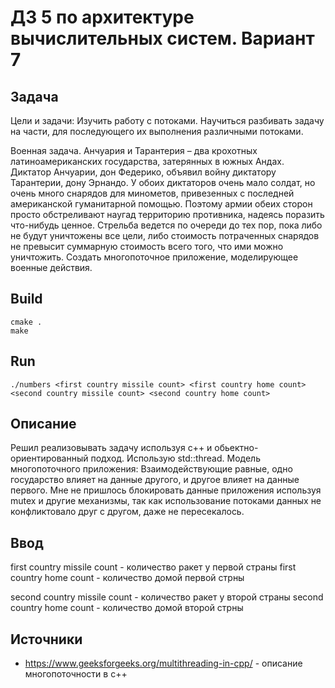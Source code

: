 # ДЗ 5 по архитектуре вычислительных систем. Вариант 7

## Задача
Цели и задачи: Изучить работу с потоками. Научиться разбивать задачу на
части, для последующего их выполнения различными потоками.

Военная задача. Анчуария и Тарантерия – два крохотных латиноамериканских государства, затерянных в южных Андах. Диктатор Анчуарии, дон Федерико, объявил войну диктатору   Тарантерии, дону Эрнандо. У обоих диктаторов очень мало солдат, но очень много снарядов
для минометов, привезенных с последней американской гуманитарной помощью. Поэтому   армии обеих сторон просто обстреливают наугад территорию противника, надеясь поразить что-нибудь ценное. Стрельба ведется по очереди до тех пор, пока либо не будут уничтожены все цели, либо стоимость потраченных снарядов не превысит суммарную стоимость всего того, что ими можно уничтожить. Создать многопоточное приложение,
моделирующее военные действия.

## Build 

```
cmake .
make
```

## Run

```
./numbers <first country missile count> <first country home count> <second country missile count> <second country home count>
```

## Описание

Решил реализовывать задачу используя c++ и обьектно-ориентированный подход. Использую std::thread. Модель многопоточного приложения: Взаимодействующие равные, одно государство влияет на данные другого, и другое влияет на данные первого. Мне не пришлось блокировать данные приложения используя mutex и другие механизмы, так как использование потоками данных не конфликтовало друг с другом, даже не пересекалось. 

## Ввод

first country missile count - количество ракет у первой страны
first country home count - количество домой первой стрны

second country missile count - количество ракет у второй страны
second country home count - количество домой второй стрны


## Источники

- https://www.geeksforgeeks.org/multithreading-in-cpp/ - описание многопоточности в c++